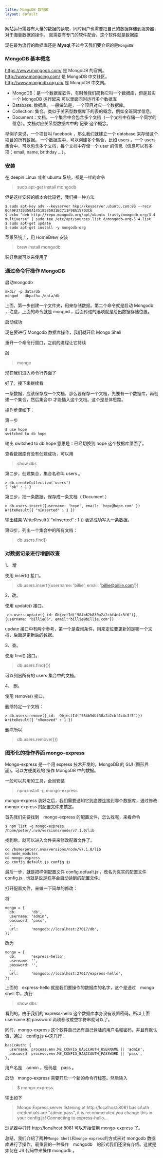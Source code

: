 ```yaml
---
title: MongoDB 数据库
layout: default
---
```



网站运行需要有大量的数据的读取，同时用户也需要把自己的数据存储到服务器，对于海量数据的操作。 就需要有专门的软件配合，这个软件就是数据库

现在最为流行的数据库还是 **Mysql**,不过今天我们要介绍的是`MongoDB`

### MongoDB 基本概念

https://www.mongodb.com/ 是 MongoDB 的官网。http://www.mongoing.com/ 是 MongoDB 中文社区。http://www.mongodb.org.cn/ 是 MongoDB 中文网。


- MongoDB：是一个数据库软件，有时候我们简称它叫一个数据库，但是其实一个 MongoDB 运行起来 可以里面同时运行多个数据库
- Database: 数据库。一般做法是，一个项目对应一个数据库。
- Collection: 集合。类似于关系型数据库下的表的概念，例如全班同学信息。
- Document：文档。一个集合中会包含多个文档（一个文档中存储一个同学的信息）。文档对应关系型数据库中的 记录 这个概念。


举例子来说，一个项目叫 facebook ，那么我们就建立一个 database 来存储这个项目的所有数据。 一个数据库中，可以创建多个集合，比如 users 。一个 users 集合中，可以包含多个文档，每个文档中存储一个 user 的信息（信息可以有多项：email, name, brithday …）。

### 安装

在 deepin Linux 或者 ubuntu 系统，都是一样的命令

>sudo apt-get install mongodb

但是这样安装的版本会比较老，我们换一种方法

```
$ sudo apt-key adv --keyserver hkp://keyserver.ubuntu.com:80 --recv 0C49F3730359A14518585931BC711F9BA15703C6
$ echo "deb http://repo.mongodb.org/apt/ubuntu trusty/mongodb-org/3.4 multiverse" | sudo tee /etc/apt/sources.list.d/mongodb-org-3.4.list
$ sudo apt-get update
$ sudo apt-get install -y mongodb-org
```

苹果系统上，用 HomeBrew 安装

>brew install mongodb

装好后就可以来使用了

### 通过命令行操作 MongoDB

启动mongodb

```
mkdir -p data/db
mongod --dbpath=./data/db
```

上面，第一步创建一个文件夹，用来存储数据。第二个命令就是启动 Mongodb ，注意，上面的命令就是 mongod ，后面传递的选项就是给出数据存储位置。

启动成功

现在要进行 Mongodb 数据库操作，我们就开启 Mongo Shell

重开一个命令行窗口，之前的进程让它持续

敲

>mongo

现在我们进入命令行界面了

好了，接下来继续看

一条数据，应该保存成一个文档，那么要保存一个文档，先要有一个数据库，再创建一个集合，然后集合中 才能插入这个文档。这个是总体思路。

操作步骤如下：

第一步

```
$ use hope
switched to db hope
```

输出 switched to db hope 意思是：已经切换到 hope 这个数据库里面了。

查看数据库有没有创建成功，可以用

>show dbs

第二步，创建集合，集合名称叫 users 。

```
> db.createCollection('users')
{ "ok" : 1 }
```

第三步，把一条数据，保存成一条文档（ Document ）

```
> db.users.insert({username: 'hope', email: 'hope@hope.com' })
WriteResult({ "nInserted" : 1 })
```

输出结果 WriteResult({ "nInserted" : 1 }) 表述成功写入一条数据。

第四步，列出一个集合中的所有文档：

>db.users.find()

### 对数据记录进行增删改查

1、 增

使用 insert() 接口。

> db.users.insert({username: 'billie', email: 'billie@billie.com'})

2、改。

使用 update() 接口。

```
 db.users.update({_id: ObjectId("584b62b830a2a2cbf4c4c3f6")}, {username: "billie66", email:"billie@billie.com"})
```

update 接口中有两个参考，第一个是查询条件，用来定位要更新的是哪一个文档，后面是更新后的数据。

3、查。

使用 find() 接口。

>db.users.find({})

可以列出所有的 users 集合中的文档。

4、 删。

使用 remove() 接口。

删除特定一个文档：

```
> db.users.remove({_id:  ObjectId("584b5dbf30a2a2cbf4c4c3f5")})
WriteResult({ "nRemoved" : 1 })
```

删除所以

> db.users.remove({})

### 图形化的操作界面 mongo-express

Mongo-express 是一个用 express 技术开发的，MongoDB 的 GUI (图形界面)。可以方便美观的 操作 MongoDB 中的数据。

一般可以共用的工具，全局安装

>npm install -g mongo-express

mongo-express 装好之后，我们需要通知它到底要连接到哪个数据库，通过修改 mongo-express 的配置文件来搞定。

首先我们先要找到　mongo-express 的配置文件，怎么找呢，来看命令

```
$ npm list -g mongo-express
/home/peter/.nvm/versions/node/v7.1.0/lib
```

找到后，就可以进入文件夹来修改配置文件了。

```
cd /home/peter/.nvm/versions/node/v7.1.0/lib
cd node_modules
cd mongo-express
cp config.default.js config.js

```

最后一步，就是把样例配置文件 config.defualt.js ，改名为真实的配置文件　config.js , 也就是说是程序会自动读到的配置文件。

打开配置文件，来做一下简单的修改：

将
```
mongo = {
  db:       'db',
  username: 'admin',
  password: 'pass',
  ...
  url:      'mongodb://localhost:27017/db',
};

```

改为

```
mongo = {
  db:       'express-hello',
  username: '',
  password: '',
  ...
  url:      'mongodb://localhost:27017/express-hello',
};
```


上面的　express-hello 就是我们要操作的数据库的名字，这个是通过　mongo shell 中，执行

>show dbs

看到的。由于我们的 express-hello 这个数据库本身没有设置密码，所以上面 username 和 password 两项都改成空字符串就可以了。

同时，mongo-express 这个软件自己还有自己登陆的用户名和密码，并且有默认值，通过　config.js 中这几行：

```
basicAuth: {
  username: process.env.ME_CONFIG_BASICAUTH_USERNAME || 'admin',
  password: process.env.ME_CONFIG_BASICAUTH_PASSWORD || 'pass',
},
```

用户名是　admin ，密码是　pass 。

启动　mongo-express 需要开启一个新的命令行标签。然后输入

>$ mongo-express

输出如下

>Mongo Express server listening at http://localhost:8081
basicAuth credentials are "admin:pass", it is recommended you change this in your config.js!
Connecting to express-hello...

浏览器中打开 http://localhost:8081 可以开始使用 mongo-express 了。

总结，我们介绍了两种`Mongo Shell`和`mongo-express`的方式来对 mongodb 数据库进行了操作，最重要的一种操作　mongodb　的形式我们还没有介绍。这就是如何在 JS 代码中来操作 mongodb 。
